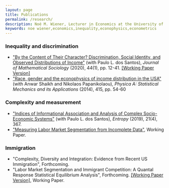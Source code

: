 ```yaml
---
layout: page
title: Publications
permalink: /research/
description: Noé M. Wiener, Lecturer in Economics at the University of Massachusetts Amherst
keywords: noe wiener,economics,inequality,econophysics,econometrics
---
```


### Inequality and discrimination

- ["By the Content of Their Character? Discrimination, Social Identity, and Observed Distributions of Income"](https://doi.org/10.1080/0022250X.2019.1630832) (with Paulo L. dos Santos), *Journal of Mathematical Sociology* (2020), 44(1), pp. 12-41. [\[Working Paper Version\]](https://www.peri.umass.edu/publication/item/1122-by-the-content-of-their-character-discrimination-social-identity-and-observed-distributions-of-income)
- ["Race, gender and the econophysics of income distribution in the USA"](https://www.sciencedirect.com/science/article/pii/S0378437114006153) (with Anwar Shaikh and Nikolaos Papanikolaou), *Physica A: Statistical Mechanics and its Applications* (2014), 415, pp. 54-60

### Complexity and measurement

- ["Indices of Informational Association and Analysis of Complex Socio-Economic Systems"](https://www.mdpi.com/1099-4300/21/4/367) (with Paulo L. dos Santos), *Entropy* (2019), 21(4), 367.
- ["Measuring Labor Market Segmentation from Incomplete Data"](https://www.umass.edu/economics/publications/2018-01.pdf), Working Paper.

### Immigration

- "Complexity, Diversity and Integration: Evidence from Recent US Immigration", Forthcoming.
- "Labor Market Segmentation and Immigrant Competition: A Quantal Response Statistical Equilibrium Analysis", Forthcoming. [\[Working Paper Version\]](https://ideas.repec.org/p/new/wpaper/1901.html), Working Paper.
